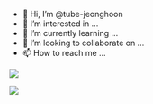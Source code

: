 - 👋 Hi, I’m @tube-jeonghoon
- 👀 I’m interested in ...
- 🌱 I’m currently learning ...
- 💞️ I’m looking to collaborate on ...
- 📫 How to reach me ...


<img src="https://img.shields.io/badge/Python-3766AB?style=flat&logo=Python&logoColor=white"/></a>

<img src="https://img.shields.io/badge/style=flat-square&logo=Python&logoColor=white"/></a>
